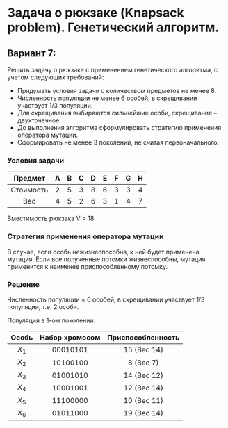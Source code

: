 # Задача о рюкзаке (Knapsack problem). Генетический алгоритм.

## Вариант 7:

Решить задачу о рюкзаке с применением генетического алгоритма, с учетом следующих требований:
- Придумать условия задачи с количеством предметов не менее 8.
- Численность популяции не менее 6 особей, в скрещивании участвует 1/3 популяции.
- Для скрещивания выбираются сильнейшие особи, скрещивание – двухточечное.
- До выполнения алгоритма сформулировать стратегию применения оператора мутации.
- Сформировать не менее 3 поколений, не считая первоначального.

### Условия задачи

|  Предмет  | A | B | C | D | E | F | G | H | 
|:---------:|:-:|:-:|:-:|:-:|:-:|:-:|:-:|:-:|
| Стоимость | 2 | 5 | 3 | 8 | 6 | 3 | 3 | 4 |
| Вес       | 4 | 5 | 2 | 6 | 3 | 1 | 4 | 7 |

Вместимость рюкзака V = 18

### Стратегия применения оператора мутации

В случае, если особь нежизнеспособна, к ней будет применена мутация. Если все полученные потомки жизнеспособны, мутация применится к наименее приспособленному потомку.

### Решение

Численность популяции = 6 особей, в скрещивании участвует 1/3 популяции, т.е. 2 особи.

Популяция в 1-ом поколении:

|Особь|Набор хромосом|Приспособленность|
|:---:|:------------:|:---------------:|
| $X_1$|00010101|15 (Вес 14)|
| $X_2$|10100100|8 (Вес 7)|
| $X_3$|01001010|14 (Вес 12)|
| $X_4$|10001001|12 (Вес 14)|
| $X_5$|11100000|10 (Вес 11)|
| $X_6$|01011000|19 (Вес 14)|